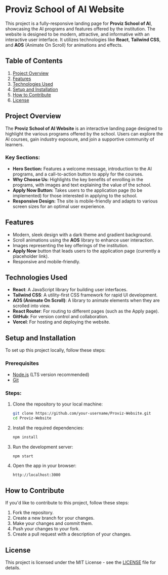 # Proviz School of AI Website

This project is a fully-responsive landing page for **Proviz School of AI**, showcasing the AI programs and features offered by the institution. The website is designed to be modern, attractive, and informative with an interactive user interface. It utilizes technologies like **React**, **Tailwind CSS**, and **AOS** (Animate On Scroll) for animations and effects.

## Table of Contents

1. [Project Overview](#project-overview)
2. [Features](#features)
3. [Technologies Used](#technologies-used)
4. [Setup and Installation](#setup-and-installation)
5. [How to Contribute](#how-to-contribute)
6. [License](#license)

## Project Overview

The **Proviz School of AI Website** is an interactive landing page designed to highlight the various programs offered by the school. Users can explore the AI courses, gain industry exposure, and join a supportive community of learners. 

### Key Sections:
- **Hero Section:** Features a welcome message, introduction to the AI programs, and a call-to-action button to apply for the courses.
- **Why Choose Us:** Highlights the key benefits of enrolling in the programs, with images and text explaining the value of the school.
- **Apply Now Button:** Takes users to the application page (to be implemented) for those interested in applying to the school.
- **Responsive Design:** The site is mobile-friendly and adapts to various screen sizes for an optimal user experience.

## Features

- Modern, sleek design with a dark theme and gradient background.
- Scroll animations using the **AOS** library to enhance user interaction.
- Images representing the key offerings of the institution.
- **Apply Now** button that leads users to the application page (currently a placeholder link).
- Responsive and mobile-friendly.

## Technologies Used

- **React**: A JavaScript library for building user interfaces.
- **Tailwind CSS**: A utility-first CSS framework for rapid UI development.
- **AOS (Animate On Scroll)**: A library to animate elements when they are scrolled into view.
- **React Router**: For routing to different pages (such as the Apply page).
- **GitHub**: For version control and collaboration.
- **Vercel**: For hosting and deploying the website.

## Setup and Installation

To set up this project locally, follow these steps:

### Prerequisites
- [Node.js](https://nodejs.org/) (LTS version recommended)
- [Git](https://git-scm.com/)

### Steps:

1. Clone the repository to your local machine:
   ```bash
   git clone https://github.com/your-username/Proviz-Website.git
   cd Proviz-Website
   ```

2. Install the required dependencies:
   ```bash
   npm install
   ```

3. Run the development server:
   ```bash
   npm start
   ```

4. Open the app in your browser:
   ```
   http://localhost:3000
   ```

## How to Contribute

If you'd like to contribute to this project, follow these steps:

1. Fork the repository.
2. Create a new branch for your changes.
3. Make your changes and commit them.
4. Push your changes to your fork.
5. Create a pull request with a description of your changes.

## License

This project is licensed under the MIT License - see the [LICENSE](LICENSE) file for details.
```
